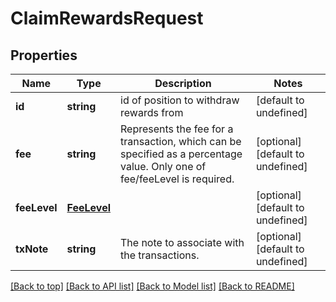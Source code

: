 # ClaimRewardsRequest

## Properties

|Name | Type | Description | Notes|
|------------ | ------------- | ------------- | -------------|
|**id** | **string** | id of position to withdraw rewards from | [default to undefined]|
|**fee** | **string** | Represents the fee for a transaction, which can be specified as a percentage value. Only one of fee/feeLevel is required. | [optional] [default to undefined]|
|**feeLevel** | [**FeeLevel**](FeeLevel.md) |  | [optional] [default to undefined]|
|**txNote** | **string** | The note to associate with the transactions. | [optional] [default to undefined]|




[[Back to top]](#) [[Back to API list]](../../README.md#documentation-for-api-endpoints) [[Back to Model list]](../../README.md#documentation-for-models) [[Back to README]](../../README.md)
